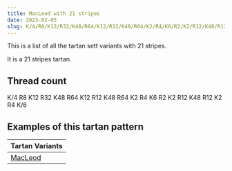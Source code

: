 ```yaml
---
title: MacLeod with 21 stripes
date: 2023-02-05
slug: K/4/R8/K12/R32/K48/R64/K12/R12/K48/R64/K2/R4/K6/R2/K2/R12/K48/R12/K2/R4/K/6
---
```

This is a list of all the tartan sett variants with 21 stripes.

It is a 21 stripes tartan.


## Thread count
K/4 R8 K12 R32 K48 R64 K12 R12 K48 R64 K2 R4 K6 R2 K2 R12 K48 R12 K2 R4 K/6

## Examples of this tartan pattern

| Tartan Variants |
|---------------|
| [MacLeod](/variants/k/4/r8/k12/r32/k48/r64/k12/r12/k48/r64/k2/r4/k6/r2/k2/r12/k48/r12/k2/r4/k/6-k000000-rc00000)||
